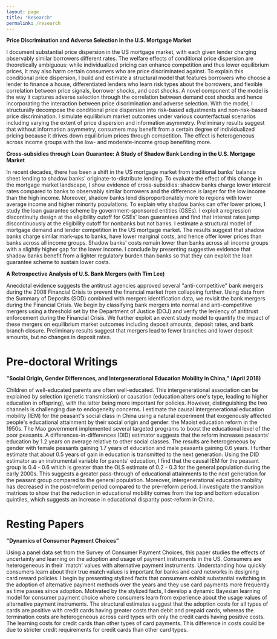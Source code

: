 ```yaml
---
layout: page
title: "Research"
permalink: /research
---
```


<p style="width: 700px;"> <b>Price Discrimination and Adverse Selection in the U.S. Mortgage Market</b></p>
 <p style="width: 700px;">I document substantial price dispersion in the US mortgage market, with each given lender charging observably similar borrowers different rates. The welfare effects of conditional price dispersion are theoretically ambiguous: while individualized pricing can enhance competition and thus lower equilibrium prices, it may also harm certain consumers who are price discriminated against. To explain this conditional price dispersion, I build and estimate a structural model that features borrowers who choose a lender to finance a house, differentiated lenders who learn risk types about the borrowers, and flexible correlation between price signals, borrower shocks, and cost shocks. A novel component of the model is the way it captures adverse selection through the correlation between demand cost shocks and hence incorporating the interaction between price discrimination and adverse selection. With the model, I structurally decompose the conditional price dispersion into risk-based adjustments and non-risk-based price discrimination. I simulate equilibrium market outcomes under various counterfactual scenarios including varying the extent of price dispersion and information asymmetry. Preliminary results suggest that without information asymmetry, consumers may benefit from a certain degree of individualized pricing because it drives down equilibrium prices through competition. The effect is heterogeneous across income groups with the low- and moderate-income group benefiting more. </p>

<p style="width: 700px;"><b> Cross-subsidies through Loan Guarantee: A Study of Shadow Bank Lending in the U.S. Mortgage Market</b></p> 
<p style="width: 700px;">In recent decades, there has been a shift in the US mortgage market from traditional banks' balance sheet lending to shadow banks' originate-to-distribute lending. To evaluate the effect of this change in the mortgage market landscape, I show evidence of cross-subsidies: shadow banks charge lower interest rates compared to banks to observably similar borrowers and the difference is larger for the low income than the high income. Moreover, shadow banks lend disproportionately more to regions with lower average income and higher minority populations. To explain why shadow banks can offer lower prices, I study the loan guarantee scheme by government-sponsored entities (GSEs). I exploit a regression discontinuity design at the eligibility cutoff for GSEs' loan guarantees and find that interest rates jump discontinuously at the eligibility cutoff for nonbanks but not banks. I estimate a structural model of mortgage demand and lender competition in the US mortgage market. The results suggest that shadow banks charge similar mark-ups to banks, have lower marginal costs, and hence offer lower prices than banks across all income groups. Shadow banks' costs remain lower than banks across all income groups with a slightly higher gap for the lower income. I conclude by presenting suggestive evidence that shadow banks benefit from a lighter regulatory burden than banks so that they can exploit the loan guarantee scheme to sustain lower costs.</p>


<p style="width: 700px;"><b>A Retrospective Analysis of U.S. Bank Mergers (with Tim Lee)</b></p>
 <p style="width: 700px;"> Anecdotal evidence suggests the antitrust agencies approved several "anti-competitive" bank mergers during the 2008 Financial Crisis to prevent the financial market from collapsing further. Using data from the Summary of Deposits (SOD) combined with mergers identification data, we revisit the bank mergers during the Financial Crisis. We begin by classifying bank mergers into normal and anti-competitive mergers using a threshold set by the Department of Justice (DOJ) and verify the leniency of antitrust enforcement during the Financial Crisis. We further exploit an event study model to quantify the impact of these mergers on equilibrium market outcomes including deposit amounts, deposit rates, and bank branch closure. Preliminary results suggest that mergers lead to fewer branches and lower deposit amounts, but no changes in deposit rates.  </p>


 <h1>Pre-doctoral Writings</h1>

 <p style="width: 700px;"><b>"Social Origin, Gender Differences, and Intergenerational Education Mobility in China," (April 2018) </b></p>
  <p style="width: 700px;"> Children of well-educated parents are often well-educated. This intergenerational association can be explained by selection (genetic transmission) or causation (education alters one's type, leading to higher education in offspring), with the latter being more important for policies. However, distinguishing the two channels is challenging due to endogeneity concerns. I estimate the causal intergenerational education mobility (IEM) for the peasant's social class in China using a natural experiment that exogenously affected people's educational attainment by their social origin and gender: the Maoist education reform in the 1950s. The Mao government implemented several targeted programs to boost the educational level of the poor peasants. A differences-in-differences (DID) estimator suggests that the reform increases peasants' education by 1.2 years on average relative to other social classes. The results are heterogeneous by gender with female peasants gaining 1.7 years of education and male peasants gaining 0.6 years. I further estimate that about 0.5 years of gain in education is transmitted to the next generation. Using the DID estimator as an instrumental variable for parents' education,  I find that the causal IEM for the peasant group is 0.4 - 0.6 which is greater than the OLS estimate of 0.2 - 0.3 for the general population during the early 2000s. This suggests a greater pass-through of educational attainments to the next generation for the peasant group compared to the general population. Moreover, intergenerational education mobility has decreased in the post-reform period compared to the pre-reform period. I investigate the transition matrices to show that the reduction in educational mobility comes from the top and bottom education quintiles, which suggests an increase in educational disparity post-reform in China. </p>



 <h1>Resting Papers</h1>
 <p style="width: 700px;"><b>"Dynamics of Consumer Payment Choices" </b></p>
   <p style="width: 700px;">  Using a panel data set from the Survey of Consumer Payment Choices, this paper studies the effects of uncertainty and learning on the adoption and usage of payment instruments in the US. Consumers are heterogeneous in their `match' values with alternative payment instruments. Understanding how quickly consumers learn about their true match values is important for banks and card networks in designing card reward policies.  I begin by presenting stylized facts that consumers exhibit substantial switching in the adoption of alternative payment methods over the years and they use card payments more frequently as time passes since adoption. Motivated by the stylized facts, I develop a dynamic Bayesian learning model for consumer payment choice where consumers learn from experience about the usage values of alternative payment instruments. The structural estimates suggest that the adoption costs for all types of cards are positive with credit cards having greater costs than debit and prepaid cards, whereas the termination costs are heterogeneous across card types with only the credit cards having positive costs. The learning costs for credit cards than other types of card payments. This difference in costs could be due to stricter credit requirements for credit cards than other card types.   </p>
